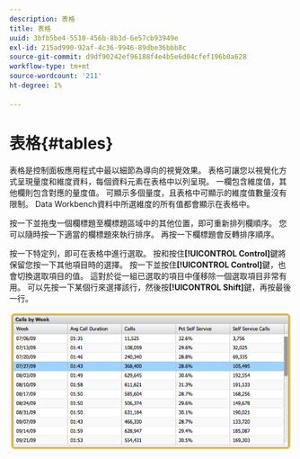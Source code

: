 ```yaml
---
description: 表格
title: 表格
uuid: 3bfb5be4-5510-456b-8b3d-6e57cb93949e
exl-id: 215ad990-92af-4c36-9946-89dbe36bbb8c
source-git-commit: d9df90242ef96188f4e4b5e6d04cfef196b0a628
workflow-type: tm+mt
source-wordcount: '211'
ht-degree: 1%

---
```


# 表格{#tables}

表格是控制面板應用程式中最以細節為導向的視覺效果。 表格可讓您以視覺化方式呈現量度和維度資料，每個資料元素在表格中以列呈現。 一欄包含維度值，其他欄則包含對應的量度值。 可顯示多個量度，且表格中可顯示的維度值數量沒有限制。 Data Workbench資料中所選維度的所有值都會顯示在表格中。

按一下並拖曳一個欄標題至欄標題區域中的其他位置，即可重新排列欄順序。 您可以隨時按一下適當的欄標題來執行排序。 再按一下欄標題會反轉排序順序。

按一下特定列，即可在表格中進行選取。 按和按住&#x200B;**[!UICONTROL Control]**&#x200B;鍵將保留您按一下其他項目時的選擇。 按一下並按住&#x200B;**[!UICONTROL Control]**&#x200B;鍵，也會切換選取項目的值。 這對於從一組已選取的項目中僅移除一個選取項目非常有用。 可以先按一下某個行來選擇該行，然後按&#x200B;**[!UICONTROL Shift]**&#x200B;鍵，再按最後一行。

![](assets/table.png)
